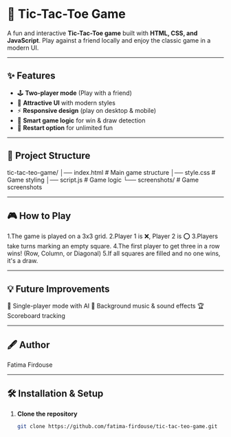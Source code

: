 # 🎯 Tic-Tac-Toe Game

A fun and interactive **Tic-Tac-Toe game** built with **HTML, CSS, and JavaScript**. Play against a friend locally and enjoy the classic game in a modern UI.

---

## ✨ Features
- 🕹 **Two-player mode** (Play with a friend)
- 🎨 **Attractive UI** with modern styles
- ⚡ **Responsive design** (play on desktop & mobile)
- 🧠 **Smart game logic** for win & draw detection
- 🔄 **Restart option** for unlimited fun

---
## 📂 Project Structure
 tic-tac-teo-game/
│── index.html       # Main game structure
│── style.css        # Game styling
│── script.js        # Game logic
└── screenshots/     # Game screenshots

---
## 🎮 How to Play
1.The game is played on a 3x3 grid.
2.Player 1 is ❌, Player 2 is ⭕
3.Players take turns marking an empty square.
4.The first player to get three in a row wins!
(Row, Column, or Diagonal)
5.If all squares are filled and no one wins, it's a draw.

---

## 💡 Future Improvements
 🤖 Single-player mode with AI
🎵 Background music & sound effects
🏆 Scoreboard tracking

---
## 🖋 Author
Fatima Firdouse

---

## 🛠 Installation & Setup

1. **Clone the repository**
   ```bash
   git clone https://github.com/fatima-firdouse/tic-tac-teo-game.git
